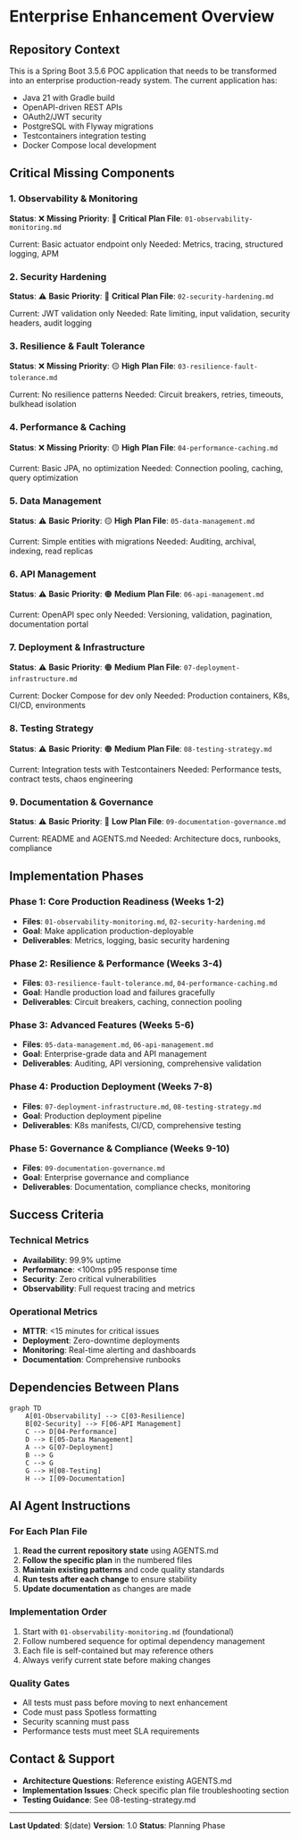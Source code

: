 # Enterprise Enhancement Overview

## Repository Context
This is a Spring Boot 3.5.6 POC application that needs to be transformed into an enterprise production-ready system. The current application has:
- Java 21 with Gradle build
- OpenAPI-driven REST APIs
- OAuth2/JWT security
- PostgreSQL with Flyway migrations
- Testcontainers integration testing
- Docker Compose local development

## Critical Missing Components

### 1. Observability & Monitoring
**Status**: ❌ **Missing**
**Priority**: 🔴 **Critical**
**Plan File**: `01-observability-monitoring.md`

Current: Basic actuator endpoint only
Needed: Metrics, tracing, structured logging, APM

### 2. Security Hardening
**Status**: ⚠️ **Basic**
**Priority**: 🔴 **Critical** 
**Plan File**: `02-security-hardening.md`

Current: JWT validation only
Needed: Rate limiting, input validation, security headers, audit logging

### 3. Resilience & Fault Tolerance
**Status**: ❌ **Missing**
**Priority**: 🟡 **High**
**Plan File**: `03-resilience-fault-tolerance.md`

Current: No resilience patterns
Needed: Circuit breakers, retries, timeouts, bulkhead isolation

### 4. Performance & Caching
**Status**: ❌ **Missing**
**Priority**: 🟡 **High**
**Plan File**: `04-performance-caching.md`

Current: Basic JPA, no optimization
Needed: Connection pooling, caching, query optimization

### 5. Data Management
**Status**: ⚠️ **Basic**
**Priority**: 🟡 **High**
**Plan File**: `05-data-management.md`

Current: Simple entities with migrations
Needed: Auditing, archival, indexing, read replicas

### 6. API Management
**Status**: ⚠️ **Basic**
**Priority**: 🟠 **Medium**
**Plan File**: `06-api-management.md`

Current: OpenAPI spec only
Needed: Versioning, validation, pagination, documentation portal

### 7. Deployment & Infrastructure
**Status**: ⚠️ **Basic**
**Priority**: 🟠 **Medium**
**Plan File**: `07-deployment-infrastructure.md`

Current: Docker Compose for dev only
Needed: Production containers, K8s, CI/CD, environments

### 8. Testing Strategy
**Status**: ⚠️ **Basic**
**Priority**: 🟠 **Medium**
**Plan File**: `08-testing-strategy.md`

Current: Integration tests with Testcontainers
Needed: Performance tests, contract tests, chaos engineering

### 9. Documentation & Governance
**Status**: ⚠️ **Basic**
**Priority**: 🔵 **Low**
**Plan File**: `09-documentation-governance.md`

Current: README and AGENTS.md
Needed: Architecture docs, runbooks, compliance

## Implementation Phases

### Phase 1: Core Production Readiness (Weeks 1-2)
- **Files**: `01-observability-monitoring.md`, `02-security-hardening.md`
- **Goal**: Make application production-deployable
- **Deliverables**: Metrics, logging, basic security hardening

### Phase 2: Resilience & Performance (Weeks 3-4)
- **Files**: `03-resilience-fault-tolerance.md`, `04-performance-caching.md`
- **Goal**: Handle production load and failures gracefully
- **Deliverables**: Circuit breakers, caching, connection pooling

### Phase 3: Advanced Features (Weeks 5-6)
- **Files**: `05-data-management.md`, `06-api-management.md`
- **Goal**: Enterprise-grade data and API management
- **Deliverables**: Auditing, API versioning, comprehensive validation

### Phase 4: Production Deployment (Weeks 7-8)
- **Files**: `07-deployment-infrastructure.md`, `08-testing-strategy.md`
- **Goal**: Production deployment pipeline
- **Deliverables**: K8s manifests, CI/CD, comprehensive testing

### Phase 5: Governance & Compliance (Weeks 9-10)
- **Files**: `09-documentation-governance.md`
- **Goal**: Enterprise governance and compliance
- **Deliverables**: Documentation, compliance checks, monitoring

## Success Criteria

### Technical Metrics
- **Availability**: 99.9% uptime
- **Performance**: <100ms p95 response time
- **Security**: Zero critical vulnerabilities
- **Observability**: Full request tracing and metrics

### Operational Metrics
- **MTTR**: <15 minutes for critical issues
- **Deployment**: Zero-downtime deployments
- **Monitoring**: Real-time alerting and dashboards
- **Documentation**: Comprehensive runbooks

## Dependencies Between Plans

```mermaid
graph TD
    A[01-Observability] --> C[03-Resilience]
    B[02-Security] --> F[06-API Management]
    C --> D[04-Performance]
    D --> E[05-Data Management]
    A --> G[07-Deployment]
    B --> G
    C --> G
    G --> H[08-Testing]
    H --> I[09-Documentation]
```

## AI Agent Instructions

### For Each Plan File
1. **Read the current repository state** using AGENTS.md
2. **Follow the specific plan** in the numbered files
3. **Maintain existing patterns** and code quality standards
4. **Run tests after each change** to ensure stability
5. **Update documentation** as changes are made

### Implementation Order
1. Start with `01-observability-monitoring.md` (foundational)
2. Follow numbered sequence for optimal dependency management
3. Each file is self-contained but may reference others
4. Always verify current state before making changes

### Quality Gates
- All tests must pass before moving to next enhancement
- Code must pass Spotless formatting
- Security scanning must pass
- Performance tests must meet SLA requirements

## Contact & Support
- **Architecture Questions**: Reference existing AGENTS.md
- **Implementation Issues**: Check specific plan file troubleshooting section
- **Testing Guidance**: See 08-testing-strategy.md

---
**Last Updated**: $(date)
**Version**: 1.0
**Status**: Planning Phase